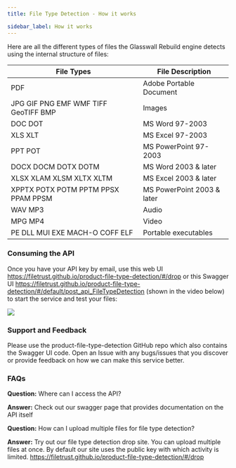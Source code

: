 ```yaml
---
title: File Type Detection - How it works

sidebar_label: How it works
---
```


Here are all the different types of files the Glasswall Rebuild engine detects using the internal structure of files:

| File Types                           | File Description           |
| ------------------------------------ | -------------------------- |
| PDF                                  | Adobe Portable Document    |
| JPG GIF PNG EMF WMF TIFF GeoTIFF BMP | Images                     |
| DOC DOT                              | MS Word 97-2003            |
| XLS XLT                              | MS Excel 97-2003           |
| PPT POT                              | MS PowerPoint 97-2003      |
| DOCX DOCM DOTX DOTM                  | MS Word 2003 & later       |
| XLSX XLAM XLSM XLTX XLTM             | MS Excel 2003 & later      |
| XPPTX POTX POTM PPTM PPSX PPAM PPSM  | MS PowerPoint 2003 & later |
| WAV MP3                              | Audio                      |
| MPG MP4                              | Video                      |
| PE DLL MUI EXE MACH-O COFF ELF       | Portable executables       |

### Consuming the API

Once you have your API key by email, use this web UI <https://filetrust.github.io/product-file-type-detection/#/drop> or this Swagger UI <https://filetrust.github.io/product-file-type-detection/#/default/post_api_FileTypeDetection> (shown in the video below) to start the service and test your files:

[![](http://img.youtube.com/vi/pEvt85P7Y9Y/0.jpg)](http://www.youtube.com/watch?v=pEvt85P7Y9Y "")

### Support and Feedback

Please use the product-file-type-detection GitHub repo which also contains the Swagger UI code. Open an Issue with any bugs/issues that you discover or provide feedback on how we can make this service better.

### FAQs

**Question:** Where can I access the API?

**Answer:** Check out our swagger page that provides documentation on the API itself

**Question:** How can I upload multiple files for file type detection?

**Answer:** Try out our file type detection drop site. You can upload multiple files at once. By default our site uses the public key with which activity is limited. <https://filetrust.github.io/product-file-type-detection/#/drop>
